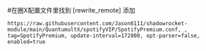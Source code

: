 #在圈X配置文件里找到 [rewrite_remote] 添加
```
https://raw.githubusercontent.com/Jason6111/shadowrocket-module/main/QuantumultX/spotifyVIP/SpotifyPremium.conf, , tag=SpotifyPremium, update-interval=172800, opt-parser=false, enabled=true
```
